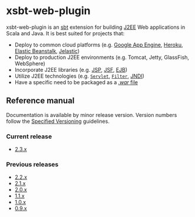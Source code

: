 # xsbt-web-plugin

xsbt-web-plugin is an [sbt] extension for building [J2EE][j2ee] Web
applications in Scala and Java.  It is best suited for projects that:

* Deploy to common cloud platforms (e.g. [Google App Engine][gae],
  [Heroku][heroku], [Elastic Beanstalk][ebs], [Jelastic][jelastic])
* Deploy to production J2EE environments (e.g. Tomcat, Jetty, GlassFish,
  WebSphere)
* Incorporate J2EE libraries (e.g. [JSP][jsp], [JSF][jsf], [EJB][ejb])
* Utilize J2EE technologies (e.g. [`Servlet`][servlet],
  [`Filter`][filter], [JNDI][jndi])
* Have a specific need to be packaged as a [*.war* file][war]

## Reference manual

Documentation is available by minor release version.  Version numbers
follow the [Specified Versioning][specver] guidelines.

### Current release

* [2.3.x](https://github.com/earldouglas/xsbt-web-plugin/blob/master/docs/2.3.md)

### Previous releases

* [2.2.x](https://github.com/earldouglas/xsbt-web-plugin/blob/master/docs/2.2.md)
* [2.1.x](https://github.com/earldouglas/xsbt-web-plugin/blob/master/docs/2.1.md)
* [2.0.x](https://github.com/earldouglas/xsbt-web-plugin/blob/master/docs/2.0.md)
* [1.1.x](https://github.com/earldouglas/xsbt-web-plugin/blob/master/docs/1.1.md)
* [1.0.x](https://github.com/earldouglas/xsbt-web-plugin/blob/master/docs/1.0.md)
* [0.9.x](https://github.com/earldouglas/xsbt-web-plugin/blob/master/docs/0.9.md)

[ebs]: https://console.aws.amazon.com/elasticbeanstalk/home
[ejb]: http://en.wikipedia.org/wiki/Ejb
[filter]: http://docs.oracle.com/javaee/6/api/javax/servlet/Filter.html
[gae]: https://developers.google.com/appengine/
[heroku]: https://www.heroku.com/
[j2ee]: http://en.wikipedia.org/wiki/Java_Servlet
[jelastic]: http://jelastic.com/
[jndi]: http://en.wikipedia.org/wiki/Java_Naming_and_Directory_Interface
[jsf]: http://en.wikipedia.org/wiki/JavaServer_Faces
[jsp]: http://en.wikipedia.org/wiki/JavaServer_Pages
[sbt]: http://www.scala-sbt.org/
[servlet]: http://docs.oracle.com/javaee/6/api/javax/servlet/Servlet.html
[specver]: https://earldouglas.com/posts/specver.html
[war]: https://en.wikipedia.org/wiki/WAR_%28Sun_file_format%29
